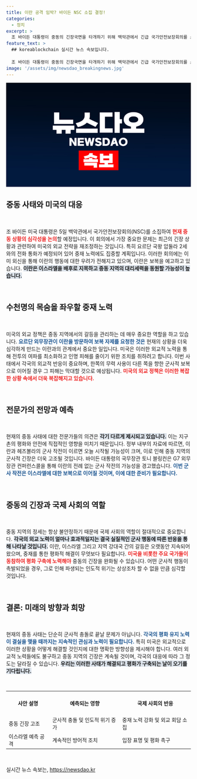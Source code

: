```yaml
---
title: 이란 공격 임박? 바이든 NSC 소집 결정!
categories:
  - 정치
excerpt: >
  조 바이든 대통령이 중동의 긴장국면을 타개하기 위해 백악관에서 긴급 국가안전보장회의를 소집했다. 이란의 보복 공격 우려가 커지는 상황에서, 미국의 대응이 주목받고 있다. 긴박한 중동 정세의 변화가 예고된다.
feature_text: >
  ## koreablockchain 실시간 뉴스 속보입니다.

  조 바이든 대통령이 중동의 긴장국면을 타개하기 위해 백악관에서 긴급 국가안전보장회의를 소집했다. 이란의 보복 공격 우려가 커지는 상황에서, 미국의 대응이 주목받고 있다. 긴박한 중동 정세의 변화가 예고된다.
image: '/assets/img/newsdao_breakingnews.jpg'
---
```


<p><img src="/assets/img/newsdao_breakingnews.jpg" alt="koreablockchain 속보" /></p>

<h2 data-ke-size="size26">중동 사태와 미국의 대응</h2>

<p data-ke-size="size16">&nbsp;</p>

<p>조 바이든 미국 대통령은 5일 백악관에서 국가안전보장회의(NSC)를 소집하여 <b><span style="color: #ee2323;">현재 중동 상황의 심각성을 논의</span></b>할 예정입니다. 이 회의에서 가장 중요한 문제는 최근의 긴장 상황과 관련하여 미국의 외교 전략을 재조정하는 것입니다. 특히 요르단 국왕 압둘라 2세와의 전화 통화가 예정되어 있어 중재 노력에도 집중할 계획입니다. 이러한 회의에는 이미 외신을 통해 이란의 행동에 대한 우려가 전해지고 있으며, 이란은 보복을 예고하고 있습니다. <b><span style="background-color: #21538527;">이란은 이스라엘을 배후로 지목하고 중동 지역의 대리세력을 동원할 가능성이 높습니다.</span></b>  </p>

<p data-ke-size="size16">&nbsp;</p>

<h2 data-ke-size="size26">수천명의 목숨을 좌우할 중재 노력</h2>

<p data-ke-size="size16">&nbsp;</p>

<p>미국의 외교 정책은 중동 지역에서의 갈등을 관리하는 데 매우 중요한 역할을 하고 있습니다. <b><span style="color: #1a5490;">요르단 외무장관이 이란을 방문하여 보복 자제를 요청한 것은</span></b> 현재의 상황을 더욱 심각하게 만드는 이란과의 관계에서 중요한 일입니다. 미국은 이러한 외교적 노력을 통해 전투의 여파를 최소화하고 인명 피해를 줄이기 위한 조치를 취하려고 합니다. 이번 사태에서 각국의 외교적 반응이 중요하며, 한쪽의 무력 사용이 다른 쪽을 향한 군사적 보복으로 이어질 경우 그 피해는 막대할 것으로 예상됩니다. <b><span style="color: #ee2323;">미국의 외교 정책은 이러한 복잡한 상황 속에서 더욱 복잡해지고 있습니다.</span></b></p>

<p data-ke-size="size16">&nbsp;</p>

<h2 data-ke-size="size26">전문가의 전망과 예측</h2>

<p data-ke-size="size16">&nbsp;</p>

<p>현재의 중동 사태에 대한 전문가들의 의견은 <b><span style="background-color: #21538527;">각기 다르게 제시되고 있습니다.</span></b> 이는 지구촌의 평화와 안전에 직접적인 영향을 미치기 때문입니다. 정부 내부의 자료에 따르면, 이란과 헤즈볼라의 군사 작전이 이르면 오늘 시작될 가능성이 크며, 이로 인해 중동 지역의 군사적 긴장은 더욱 고조될 것입니다. 바이든 대통령의 국무장관 토니 블링컨은 G7 외무장관 컨퍼런스콜을 통해 이란의 전례 없는 군사 작전의 가능성을 경고했습니다. <b><span style="color: #1a5490;">이번 군사 작전은 이스라엘에 대한 보복으로 이어질 것이며, 이에 대한 준비가 필요합니다.</span></b></p>

<p data-ke-size="size16">&nbsp;</p>

<h2 data-ke-size="size26">중동의 긴장과 국제 사회의 역할</h2>

<p data-ke-size="size16">&nbsp;</p>

<p>중동 지역의 정세는 항상 불안정하기 때문에 국제 사회의 역할이 절대적으로 중요합니다. <b><span style="background-color: #21538527;">각국의 외교 노력이 얼마나 효과적일지는 결국 실질적인 군사 행동에 따른 반응을 통해 나타날 것입니다.</span></b> 이란, 이스라엘 그리고 지역 강대국 간의 갈등은 오랫동안 지속되어 왔으며, 중재를 통한 평화적 해결이 무엇보다 필요합니다. <b><span style="color: #ee2323;">미국을 비롯한 주요 국가들이 동참하여 평화 구축에 노력해야</span></b> 중동의 긴장을 완화될 수 있습니다. 어떤 군사적 행동이 촉발되었을 경우, 그로 인해 파생되는 인도적 위기는 상상조차 할 수 없을 만큼 심각할 것입니다.</p>

<p data-ke-size="size16">&nbsp;</p>

<h2 data-ke-size="size26">결론: 미래의 방향과 희망</h2>

<p data-ke-size="size16">&nbsp;</p>

<p>현재의 중동 사태는 단순히 군사적 충돌로 끝날 문제가 아닙니다. <b><span style="color: #1a5490;">각국의 평화 유지 노력이 결실을 맺을 때까지는 지속적인 관심과 노력이 필요합니다.</span></b> 특히 미국은 외교적으로 이러한 상황을 어떻게 해결할 것인지에 대한 명확한 방향성을 제시해야 합니다. 여러 외교적 노력들에도 불구하고 중동 지역의 긴장은 계속될 것이며, 각국의 대응에 따라 그 정도는 달라질 수 있습니다. <b><span style="background-color: #21538527;">우리는 이러한 사태가 해결되고 평화가 구축되는 날이 오기를 기다립니다.</span></b></p>

<p data-ke-size="size16">&nbsp;</p>

<table style="width: 100%; border-collapse: collapse;">
<tr>
<td style="text-align: center; height: 60px;"><b>사안 설명</b></td>
<td style="text-align: center; height: 60px;"><b>예측되는 영향</b></td>
<td style="text-align: center; height: 60px;"><b>국제 사회의 반응</b></td>
</tr>
<tr>
<td style="height: 30px;">중동 긴장 고조</td>
<td style="height: 30px;">군사적 충돌 및 인도적 위기 증가</td>
<td style="height: 30px;">중재 노력 강화 및 외교 회담 소집</td>
</tr>
<tr>
<td style="height: 30px;">이스라엘 예측 공격</td>
<td style="height: 30px;">계속적인 방어적 조치</td>
<td style="height: 30px;">입장 표명 및 평화 촉구</td>
</tr>
</table>

<p data-ke-size="size16">&nbsp;</p>
실시간 뉴스 속보는, <a href="https://newsdao.kr" rel="dofollow">https://newsdao.kr</a>


